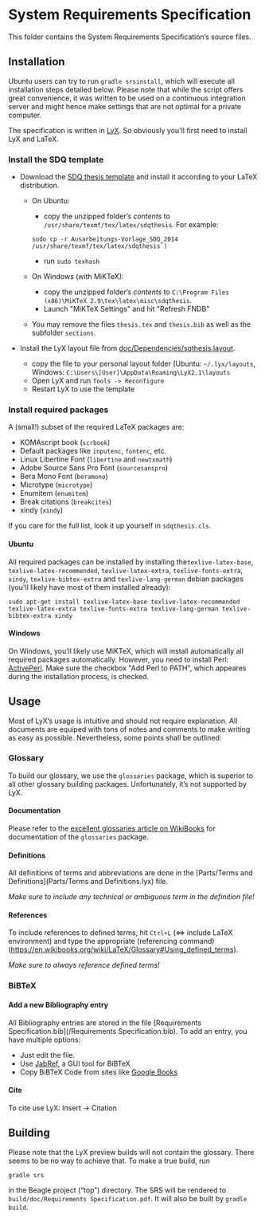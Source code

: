 # System Requirements Specification
This folder contains the System Requirements Specification’s source files.

## Installation
Ubuntu users can try to run `gradle srsinstall`, which will execute all installation steps detailed below. Please note that
while the script offers great convenience, it was written to be used on a continuous integration server and might hence make settings that are not optimal for a private computer.
 
The specification is written in [LyX](http://www.lyx.org/). So obviously you'll first need to install LyX and LaTeX.

### Install the SDQ template

  * Download the [SDQ thesis template](https://sdqweb.ipd.kit.edu/wiki/File:Ausarbeitungs-Vorlage_SDQ_2014.zip) and install it according to your LaTeX distribution.
    * On Ubuntu: 
      * copy the unzipped folder’s _contents_ to `/usr/share/texmf/tex/latex/sdqthesis`. For example: 
       ```
       sudo cp -r Ausarbeitungs-Vorlage_SDQ_2014 /usr/share/texmf/tex/latex/sdqthesis`)
       ```
      * run `sudo texhash`
      
    * On Windows (with MiKTeX):
      * copy the unzipped folder’s _contents_ to `C:\Program Files (x86)\MiKTeX 2.9\tex\latex\misc\sdqthesis`.
      * Launch "MiKTeX Settings" and hit "Refresh FNDB" 
      
    * You may remove the files `thesis.tex` and `thesis.bib` as well as the subfolder `sections`.
    
    
  * Install the LyX layout file from [doc/Dependencies/sqthesis.layout](../Dependencies/sdqthesis.layout).
      * copy the file to your personal layout folder (Ubuntu: `~/.lyx/layouts`, Windows: `C:\Users\[User]\AppData\Roaming\LyX2.1\layouts`
      * Open LyX and run `Tools -> Reconfigure`
      * Restart LyX to use the template
	  
	

### Install required packages
A (small!) subset of the required LaTeX packages are:

  * KOMAscript book (`scrbook`)
  * Default packages like `inputenc`, `fontenc`, etc.
  * Linux Libertine Font (`libertine` and `newtxmath`)
  * Adobe Source Sans Pro Font (`sourcesanspro`)
  * Bera Mono Font (`beramono`)
  * Microtype (`microtype`)
  * Enumitem (`enumitem`)
  * Break citations (`breakcites`)
  * xindy (`xindy`)
  
If you care for the full list, look it up yourself in `sdqthesis.cls`.

#### Ubuntu
All required packages can be installed by installing the`texlive-latex-base`, `texlive-latex-recommended`, `texlive-latex-extra`, `texlive-fonts-extra`, `xindy`, `texlive-bibtex-extra` and `texlive-lang-german` debian packages (you'll likely have most of them installed already):
```
sudo apt-get install texlive-latex-base texlive-latex-recommended texlive-latex-extra texlive-fonts-extra texlive-lang-german texlive-bibtex-extra xindy
```

#### Windows
On Windows, you’ll likely use MiKTeX, which will install automatically all required packages automatically. However, you need to install Perl: [ActivePerl](http://www.activestate.com/activeperl/downloads). Make sure the checkbox "Add Perl to PATH", which appeares during the installation process, is checked.

## Usage
Most of LyX’s usage is intuitive and should not require explanation. All documents are equiped with tons of notes and comments to make writing as easy as possible. Nevertheless, some points shall be outlined:

### Glossary
To build our glossary, we use the `glossaries` package, which is superior to all other glossary building packages. Unfortunately, it’s not supported by LyX.

#### Documentation 
Please refer to the [excellent glossaries article on WikiBooks](https://en.wikibooks.org/wiki/LaTeX/Glossary) for documentation of the `glossaries` package.

#### Definitions
All definitions of terms and abbreviations are done in the [Parts/Terms and Definitions](Parts/Terms and Definitions.lyx) file.

_Make sure to include any technical or ambiguous term in the definition file!_

#### References 
To include references to defined terms, hit `Ctrl+L` (<=> include LaTeX environment) and type the appropriate (referencing command)(https://en.wikibooks.org/wiki/LaTeX/Glossary#Using_defined_terms).

_Make sure to always reference defined terms!_

### BiBTeX

#### Add a new Bibliography entry
All Bibliography entries are stored in the file [Requirements Specification.bib](/Requirements Specification.bib). To add an entry, you have multiple options:

 * Just edit the file.
 * Use [JabRef](http://sourceforge.net/projects/jabref/files/jabref/2.11.1/), a GUI tool for BiBTeX
 * Copy BiBTeX Code from sites like [Google Books](https://books.google.de/)
 
 
#### Cite
To cite use LyX: Insert -> Citation

## Building
Please note that the LyX preview builds will not contain the glossary. There seems to be no way to achieve that. To make a true build, run
```
gradle srs
```
in the Beagle project (“top”) directory. The SRS will be rendered to `build/doc/Requirements Specification.pdf`. It will also be built by `gradle build`.
